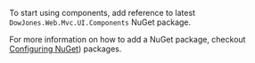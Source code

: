 ﻿To start using components, add reference to latest `DowJones.Web.Mvc.UI.Components` NuGet package.

For more information on how to add a NuGet package, checkout [Configuring NuGet](#ConfiguringNuGet")) packages.